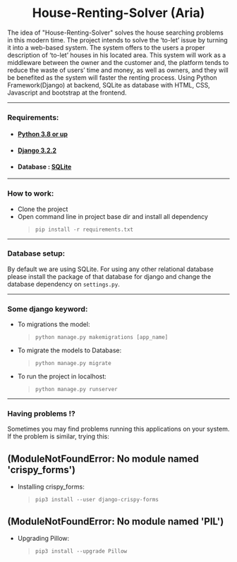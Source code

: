 <h1 align="center">
House-Renting-Solver (Aria)
</h1>

The idea of "House-Renting-Solver" solves the house searching problems in this modern time. The project intends to solve the ‘to-let’ issue by turning it into a web-based system. The system offers to the users a proper description of ‘to-let’ houses in his located area. This system will work as a middleware between the owner and the customer and, the platform tends to reduce the waste of users’ time and money, as well as owners, and they will be benefited as the system will faster the renting process. 
Using Python Framework(Django) at backend, SQLite as database with HTML, CSS, Javascript and bootstrap at the frontend. 

***

### Requirements:
 * #### [Python 3.8 or up](https://www.python.org/downloads/release/python-372/)
 * #### [Django 3.2.2](https://www.djangoproject.com/) 
 * #### Database : [SQLite](https://www.sqlite.org/index.html/)
 


***
### How to work:
 * Clone the project
 * Open command line in project base dir and install all dependency
   > `pip install -r requirements.txt`
   
***   
### Database setup:
By default we are using SQLite. For using any other relational database please install the package of that database
for django and change the database dependency on `settings.py`.

***
### Some django keyword:
* To migrations the model:
  > `python manage.py makemigrations [app_name]`
 
* To migrate the models to Database:
  > `python manage.py migrate`
  
* To run the project in localhost:
  > `python manage.py runserver`


***
### Having problems !?
Sometimes you may find problems running this applications on your system. If the problem is similar, trying this:

## (ModuleNotFoundError: No module named 'crispy_forms')
* Installing crispy_forms: 
  > `pip3 install --user django-crispy-forms`
  
## (ModuleNotFoundError: No module named 'PIL')  
* Upgrading Pillow:
  > `pip3 install --upgrade Pillow`

